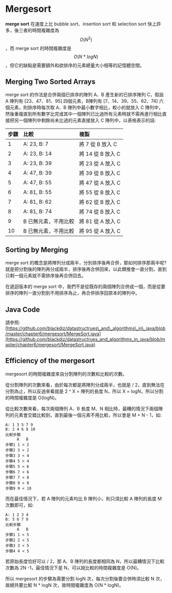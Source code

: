 # Mergesort

**merge sort** 在速度上比 bubble sort、insertion sort 和 selection sort 快上許多，後三者的時間複雜度為 $$O(N^2)$$ ，而 merge sort 的時間複雜度是 $$O(N * logN)$$，但它的缺點是需要額外和欲排序的元素總量大小相等的記憶體空間。

## Merging Two Sorted Arrays

merge sort 的作法是合併兩個已排序的陣列 A、B 產生新的已排序陣列 C，假設 A 陣列有 \[23、47、81、95\] 四個元素，B陣列有 \[7、14、39、55、62、74\] 六個元素，則排序時每次取 A、B 陣列中最小數字相比，較小的就放入 C 陣列中，然後重複直到所有數字比完或其中一個陣列已比過所有元素時就不需再進行相比直接把另一個陣列中剩餘尚未比過的元素直接放入 C 陣列中，以表格表示的話:

| 步驟 | 比較 | 複製 |
| :--- | :--- | :--- |
| 1 | A: 23, B: 7 | 將 7 從 B 放入 C |
| 2 | A: 23, B: 14 | 將 14 從 B 放入 C |
| 3 | A: 23, B: 39 | 將 23 從 A 放入 C |
| 4 | A: 47, B: 39 | 將 39 從 B 放入 C |
| 5 | A: 47, B: 55 | 將 47 從 A 放入 C |
| 6 | A: 81, B: 55 | 將 55 從 B 放入 C |
| 7 | A: 81, B: 62 | 將 62 從 B 放入 C |
| 8 | A: 81, B: 74 | 將 74 從 B 放入 C |
| 9 | B 已無元素，不用比較 | 將 81 從 A 放入 C |
| 10 | B 已無元素，不用比較 | 將 95 從 A 放入 C |

## Sorting by Merging

merge sort 的概念是將陣列分成兩半，分別排序後再合併，那如何排序那兩半呢? 就是把分割後的陣列再分成兩半，排序後再合併回來，以此類推會一直分割，直到只剩一個元素就不需排序後再合併回去。

在遞迴版本的 merge sort 中，我們不是從既存的兩個陣列合併成一個，而是從要排序的陣列一直分割到不用排序為止，再合併排序回原本的陣列中。

## Java Code

請參照: [https://github.com/blackdiz/datastructrues\_and\_algorithms\_in\_java/blob/master/chapter6/mergesort/MergeSort.java](https://github.com/blackdiz/datastructrues_and_algorithms_in_java/blob/master/chapter6/mergesort/MergeSort.java)

## Efficiency of the mergesort

mergesort 的時間複雜度來自分割陣列的次數和比較的次數。

從分割陣列的次數來看，由於每次都是將陣列分成兩半，也就是 / 2，直到無法在分割為止，所以反過來看就是 2 ^ X = 陣列的長度 N，所以 X = logN，所以分割的時間複雜度是 O\(logN\)。

從比較次數來看，每次兩個陣列 A、B 長度 M、N 相比時，最糟的情況下兩個陣列的元素會交錯比較到，直到最後一個元素不用比較，所以會是 M + N - 1，如:

```text
A: 1 3 5 7 9
B: 2 4 6 8 10
比較步驟
     A   B
步驟1 1 < 2
步驟2 3 > 2
步驟3 3 < 4
步驟4 5 > 4
步驟5 5 < 6
步驟6 7 > 6
步驟7 7 < 8
步驟8 9 > 8
步驟9 9 < 10
```

而在最佳情況下，若 A 陣列的元素均比 B 陣列小，則只須比較 A 陣列的長度 M 次數即可，如:

```text
A: 1 2 3 4
B: 5 6 7 8
比較步驟
     A   B
步驟1 1 < 5
步驟2 2 < 5
步驟3 3 < 5
步驟4 4 < 5
```

若原始長度恰好可以 / 2，那 A、B 陣列的長度都相同為 N，所以最糟情況下比較次數為 2N -1，最佳情況下是 N，可以說比較的時間複雜度是 O\(N\)。

所以 mergesort 的步驟為需要分割 logN 次，每次分割後要合併時須比較 N 次，故總共要比較 N \* logN 次，故時間複雜度為 O\(N \* logN\)。

